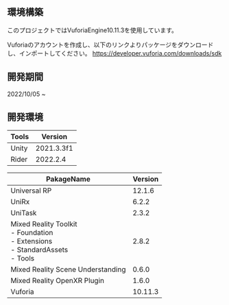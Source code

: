 ## 環境構築 
このプロジェクトではVuforiaEngine10.11.3を使用しています。

Vuforiaのアカウントを作成し、以下のリンクよりパッケージをダウンロードし、インポートしてください。
https://developer.vuforia.com/downloads/sdk

## 開発期間
2022/10/05 ~ 
## 開発環境
|  Tools  |  Version  |
| ---- | ---- |
|  Unity  |  2021.3.3f1  |
|  Rider  |  2022.2.4  |

|  PakageName  |  Version  |
| ---- | ---- |
|  Universal RP  |  12.1.6   |
|  UniRx  |  6.2.2  |
|  UniTask  |  2.3.2  |
|  Mixed Reality Toolkit<br>- Foundation<br>- Extensions<br>- StandardAssets<br>- Tools  |  2.8.2  |
|  Mixed Reality Scene Understanding  | 0.6.0 |
|  Mixed Reality OpenXR Plugin  |  1.6.0  |
|  Vuforia  |  10.11.3  |
